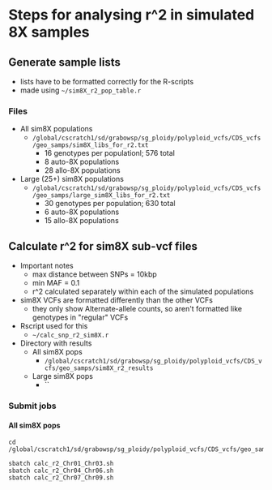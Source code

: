 # Steps for analysing r^2 in simulated 8X samples

## Generate sample lists
* lists have to be formatted correctly for the R-scripts
* made using `~/sim8X_r2_pop_table.r`
### Files
* All sim8X populations
  * `/global/cscratch1/sd/grabowsp/sg_ploidy/polyploid_vcfs/CDS_vcfs/geo_samps/sim8X_libs_for_r2.txt`
    * 16 genotypes per populationl; 576 total
    * 8 auto-8X populations
    * 28 allo-8X populations
* Large (25+) sim8X populations
  * `/global/cscratch1/sd/grabowsp/sg_ploidy/polyploid_vcfs/CDS_vcfs/geo_samps/large_sim8X_libs_for_r2.txt`
    * 30 genotypes per population; 630 total 
    * 6 auto-8X populations
    * 15 allo-8X populations

## Calculate r^2 for sim8X sub-vcf files
* Important notes
  * max distance between SNPs = 10kbp
  * min MAF = 0.1
  * r^2 calculated separately within each of the simulated populations
* sim8X VCFs are formatted differently than the other VCFs
  * they only show Alternate-allele counts, so aren't formatted like genotypes
in "regular" VCFs
* Rscript used for this
  * `~/calc_snp_r2_sim8X.r`
* Directory with results
  * All sim8X pops
    * `/global/cscratch1/sd/grabowsp/sg_ploidy/polyploid_vcfs/CDS_vcfs/geo_samps/sim8X_r2_results`
  * Large sim8X pops
    * ``
### Submit jobs
#### All sim8X pops
```
cd /global/cscratch1/sd/grabowsp/sg_ploidy/polyploid_vcfs/CDS_vcfs/geo_samps/sim8X_r2_results

sbatch calc_r2_Chr01_Chr03.sh
sbatch calc_r2_Chr04_Chr06.sh
sbatch calc_r2_Chr07_Chr09.sh
```




